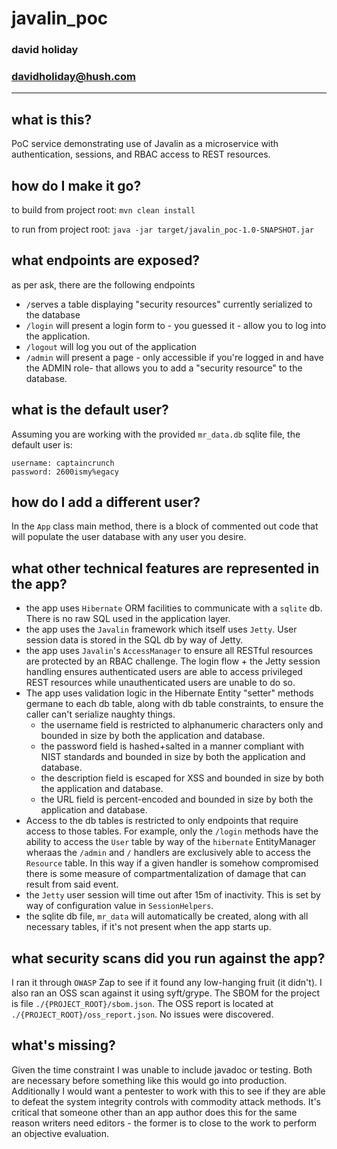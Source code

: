 # javalin_poc
### david holiday 
### davidholiday@hush.com
---


## what is this? 

PoC service demonstrating use of Javalin as a microservice with authentication, sessions, and RBAC access to REST resources. 


## how do I make it go? 

to build from project root:
```mvn clean install```

to run from project root:
```java -jar target/javalin_poc-1.0-SNAPSHOT.jar```


## what endpoints are exposed? 

as per ask, there are the following endpoints 

* `/`serves a table displaying "security resources" currently serialized to the database
* `/login` will present a login form to - you guessed it - allow you to log into the application.
* `/logout` will log you out of the application 
* `/admin` will present a page - only accessible if you're logged in and have the ADMIN role- that allows you to add a "security resource" to the database.


## what is the default user?

Assuming you are working with the provided `mr_data.db` sqlite file, the default user is:

```
username: captaincrunch
password: 2600ismy%egacy
```


## how do I add a different user? 
In the `App` class main method, there is a block of commented out code that will populate the user database with any user you desire. 


## what other technical features are represented in the app?

* the app uses `Hibernate` ORM facilities to communicate with a `sqlite` db. There is no raw SQL used in the application layer. 
* the app uses the `Javalin` framework which itself uses `Jetty`. User session data is stored in the SQL db by way of Jetty. 
* the app uses `Javalin`'s `AccessManager` to ensure all RESTful resources are protected by an RBAC challenge. The login flow + the Jetty session handling ensures authenticated users are able to access privileged REST resources while unauthenticated users are unable to do so. 
* The app uses validation logic in the Hibernate Entity "setter" methods germane to each db table, along with db table constraints, to ensure the caller can't serialize naughty things.
  * the username field is restricted to alphanumeric characters only and bounded in size by both the application and database.
  * the password field is hashed+salted in a manner compliant with NIST standards and bounded in size by both the application and database.
  * the description field is escaped for XSS and bounded in size by both the application and database.
  * the URL field is percent-encoded and bounded in size by both the application and database. 
* Access to the db tables is restricted to only endpoints that require access to those tables. For example, only the `/login` methods have the ability to access the `User` table by way of the `hibernate` EntityManager wheraas the `/admin` and `/` handlers are exclusively able to access the `Resource` table. In this way if a given handler is somehow compromised there is some measure of compartmentalization of damage that can result from said event. 
* the `Jetty` user session will time out after 15m of inactivity. This is set by way of configuration value in `SessionHelpers`. 
* the sqlite db file, `mr_data` will automatically be created, along with all necessary tables, if it's not present when the app starts up. 


## what security scans did you run against the app?

I ran it through `OWASP` Zap to see if it found any low-hanging fruit (it didn't). I also ran an OSS scan against it using syft/grype. The SBOM for the project is file `./{PROJECT_ROOT}/sbom.json`. The OSS report is located at `./{PROJECT_ROOT}/oss_report.json`. No issues were discovered. 


## what's missing? 

Given the time constraint I was unable to include javadoc or testing. Both are necessary before something like this would go into production. Additionally I would want a pentester to work with this to see if they are able to defeat the system integrity controls with commodity attack methods. It's critical that someone other than an app author does this for the same reason writers need editors - the former is to close to the work to perform an objective evaluation. 

